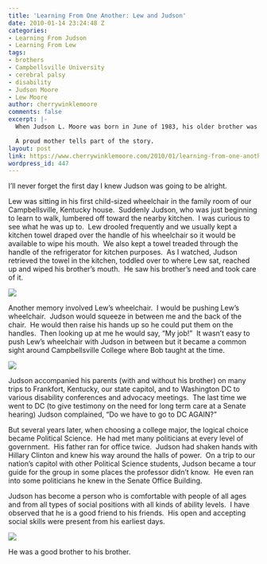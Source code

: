 ```yaml
---
title: 'Learning From One Another: Lew and Judson'
date: 2010-01-14 23:24:48 Z
categories:
- Learning From Judson
- Learning From Lew
tags:
- brothers
- Campbellsville University
- cerebral palsy
- disability
- Judson Moore
- Lew Moore
author: cherrywinklemoore
comments: false
excerpt: |-
  When Judson L. Moore was born in June of 1983, his older brother was twenty-two months old.  His parents wondered how Judson would "do" with a brother who had severe health challenges.

  A proud mother tells part of the story.
layout: post
link: https://www.cherrywinklemoore.com/2010/01/learning-from-one-another-lew-and-judson/
wordpress_id: 447
---
```


I’ll never forget the first day I knew Judson was going to be alright.

Lew was sitting in his first child-sized wheelchair in the family room of our Campbellsville, Kentucky house.  Suddenly Judson, who was just beginning to learn to walk, lumbered off toward the nearby kitchen.  I was curious to see what he was up to.  Lew drooled frequently and we usually kept a kitchen towel draped over the handle of his wheelchair so it would be available to wipe his mouth.  We also kept a towel treaded through the handle of the refrigerator for kitchen purposes.  As I watched, Judson retrieved the towel in the kitchen, toddled over to where Lew sat, reached up and wiped his brother’s mouth.  He saw his brother’s need and took care of it.

![](https://www.cherrywinklemoore.com/wp-content/uploads/judson-helping-lew.jpg)

Another memory involved Lew’s wheelchair.  I would be pushing Lew’s wheelchair.  Judson would squeeze in between me and the back of the chair.  He would then raise his hands up so he could put them on the handles.  Then looking up at me he would say, “My job!”  It wasn’t easy to push Lew’s wheelchair with Judson in between but it became a common sight around Campbellsville College where Bob taught at the time.

![](https://www.cherrywinklemoore.com/wp-content/uploads/judson-pushing-lews-wheelchair.jpg)

Judson accompanied his parents (with and without his brother) on many trips to Frankfort, Kentucky, our state capitol, and to Washington DC to various disability conferences and advocacy meetings.  The last time we went to DC (to give testimony on the need for long term care at a Senate hearing) Judson complained, “Do we have to go to DC AGAIN?”

But several years later, when choosing a college major, the logical choice became Political Science.  He had met many politicians at every level of government.  His father ran for office twice.  Judson had shaken hands with Hillary Clinton and knew his way around the halls of power.  On a trip to our nation’s capitol with other Political Science students, Judson became a tour guide for the group in some places the professor didn’t know.  He even ran into some politicians he knew in the Senate Office Building.

Judson has become a person who is comfortable with people of all ages and from all types of social positions with all kinds of ability levels.  I have observed that he is a good friend to his friends.  His open and accepting social skills were present from his earliest days.

![](https://www.cherrywinklemoore.com/wp-content/uploads/Judson-hugging-Lew.jpg)

He was a good brother to his brother.
